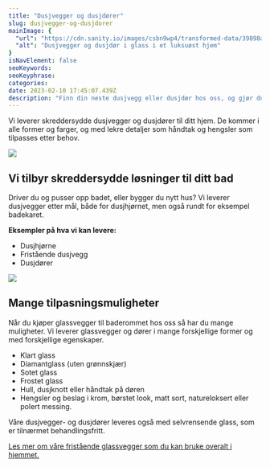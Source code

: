 ```yaml
---
title: "Dusjvegger og dusjdører"
slug: dusjvegger-og-dusjdorer
mainImage: {
  "url": "https://cdn.sanity.io/images/csbn9wp4/transformed-data/39898a97c1d74a4e463a0d43e09a69c8e6b6ee30-1600x1032.jpg?fit=max&auto=format",
  "alt": "Dusjvegger og dusjdør i glass i et luksuøst hjem"
}
isNavElement: false
seoKeywords: 
seoKeyphrase: 
categories: 
date: 2023-02-10 17:45:07.439Z
description: "Finn din neste dusjvegg eller dusjdør hos oss, og gjør dusjhjørnet ditt komplett. Vi leverer luksuøse alternativer for alle typer hjem."
---
```


Vi leverer skreddersydde dusjvegger og dusjdører til ditt hjem. De kommer i alle former og farger, og med lekre detaljer som håndtak og hengsler som tilpasses etter behov.



![](https://cdn.sanity.io/images/csbn9wp4/transformed-data/39898a97c1d74a4e463a0d43e09a69c8e6b6ee30-1600x1032.jpg)

## Vi tilbyr skreddersydde løsninger til ditt bad

Driver du og pusser opp badet, eller bygger du nytt hus? Vi leverer dusjvegger etter mål, både for dusjhjørnet, men også rundt for eksempel badekaret.

**Eksempler på hva vi kan levere:**

* Dusjhjørne
* Fristående dusjvegg
* Dusjdører



![](https://cdn.sanity.io/images/csbn9wp4/transformed-data/ad2640dd340a7e1bb1d27e05fa941b44ca5ffe1c-4000x2668.jpg)

## Mange tilpasningsmuligheter

Når du kjøper glassvegger til baderommet hos oss så har du mange muligheter. Vi leverer glassvegger og dører i mange forskjellige former og med forskjellige egenskaper.

* Klart glass
* Diamantglass (uten grønnskjær)
* Sotet glass
* Frostet glass
* Hull, dusjknott eller håndtak på døren
* Hengsler og beslag i krom, børstet look, matt sort, natureloksert eller polert messing.

Våre dusjvegger- og dusjdører leveres også med selvrensende glass, som er tilnærmet behandlingsfritt.



[Les mer om våre fristående glassvegger som du kan bruke overalt i hjemmet.](/10-mater-a-bruke-smijern-i-ditt-hjem)
